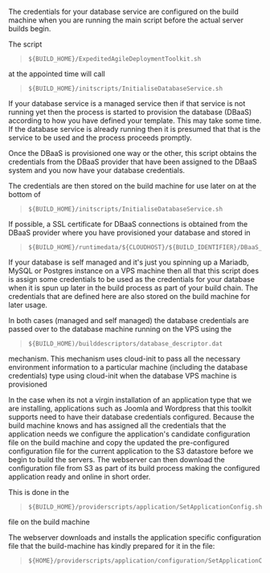 The credentials for your database service are configured on the build machine when you are running the main script before the actual server builds begin.

The script 

>     ${BUILD_HOME}/ExpeditedAgileDeploymentToolkit.sh 

at the appointed time will call 

>     ${BUILD_HOME}/initscripts/InitialiseDatabaseService.sh


If your database service is a managed service then if that service is not running yet then the process is started to provision the database (DBaaS) according to how you have defined your template. This may take some time. If the database service is already running then it is presumed that that is the service to be used and the process proceeds promptly.

Once the DBaaS is provisioned one way or the other, this script obtains the credentials from the DBaaS provider that have been assigned to the DBaaS system and you now have your database credentials.

The credentials are then stored on the build machine for use later on at the bottom of 

>     ${BUILD_HOME}/initscripts/InitialiseDatabaseService.sh

If possible, a SSL certificate for DBaaS connections is obtained from the DBaaS provider where you have provisioned your database and stored in 

>     ${BUILD_HOME}/runtimedata/${CLOUDHOST}/${BUILD_IDENTIFIER}/DBaaS_CERT


If your database is self managed and it's just you spinning up a Mariadb, MySQL or Postgres instance on a VPS machine then all that this script does is assign some credentials to be used as the credentials for your database when it is spun up later in the build process as part of your build chain. The credentials that are defined here are also stored on the build machine for later usage.

In both cases (managed and self managed) the database credentials are passed over to the database machine running on the VPS using the 

>     ${BUILD_HOME)/builddescriptors/database_descriptor.dat 

mechanism. This mechanism uses cloud-init to pass all the necessary environment information to a particular machine (including the database credentials) type using cloud-init when the database VPS machine is provisioned

In the case when its not a virgin installation of an application type that we are installing, applications such as Joomla and Wordpress that this toolkit supports need to have their database credentials configured. Because the build machine knows and has assigned all the credentials that the application needs we configure the application's candidate configuration file on the build machine and copy the updated the pre-configured configuration file for the current application to the S3 datastore before we begin to build the servers. The webserver can then download the configuration file from S3 as part of its build process making the configured application ready and online in short order.

This is done in the 

>     ${BUILD_HOME}/providerscripts/application/SetApplicationConfig.sh 

file on the build machine

The webserver downloads and installs the application specific configuration file that the build-machine has kindly prepared for it in the file:

>     ${HOME}/providerscripts/application/configuration/SetApplicationConfiguration.sh
